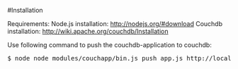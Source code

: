 #Installation

Requirements:
Node.js installation: http://nodejs.org/#download
Couchdb installation: http://wiki.apache.org/couchdb/Installation

Use following command to push the couchdb-application to couchdb:
<pre>
$ node node_modules/couchapp/bin.js push app.js http://localhost:5984/backendproxy
</pre>
